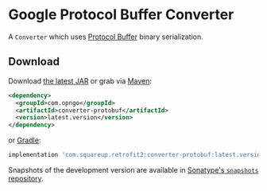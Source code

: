 Google Protocol Buffer Converter
================================

A `Converter` which uses [Protocol Buffer][1] binary serialization.


Download
--------

Download [the latest JAR][2] or grab via [Maven][3]:
```xml
<dependency>
  <groupId>com.opngo</groupId>
  <artifactId>converter-protobuf</artifactId>
  <version>latest.version</version>
</dependency>
```
or [Gradle][3]:
```groovy
implementation 'com.squareup.retrofit2:converter-protobuf:latest.version'
```

Snapshots of the development version are available in [Sonatype's `snapshots` repository][snap].



 [1]: https://developers.google.com/protocol-buffers/
 [2]: https://search.maven.org/remote_content?g=com.squareup.retrofit2&a=converter-protobuf&v=LATEST
 [3]: http://search.maven.org/#search%7Cga%7C1%7Cg%3A%22com.squareup.retrofit2%22%20a%3A%22converter-protobuf%22
 [snap]: https://oss.sonatype.org/content/repositories/snapshots/
